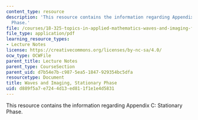 ```yaml
---
content_type: resource
description: 'This resource contains the information regarding Appendix C: Stationary
  Phase.'
file: /courses/18-325-topics-in-applied-mathematics-waves-and-imaging-fall-2015/d889f5a7e7244d13ed811f1e1e4d5831_MIT18_325F15_Appendix_C.pdf
file_type: application/pdf
learning_resource_types:
- Lecture Notes
license: https://creativecommons.org/licenses/by-nc-sa/4.0/
ocw_type: OCWFile
parent_title: Lecture Notes
parent_type: CourseSection
parent_uid: d7b54e7b-c987-5ea5-1847-929354bc5dfa
resourcetype: Document
title: Waves and Imaging, Stationary Phase
uid: d889f5a7-e724-4d13-ed81-1f1e1e4d5831
---
```

This resource contains the information regarding Appendix C: Stationary Phase.